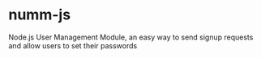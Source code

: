 numm-js
=======

Node.js User Management Module, an easy way to send signup requests and allow users to set their passwords
